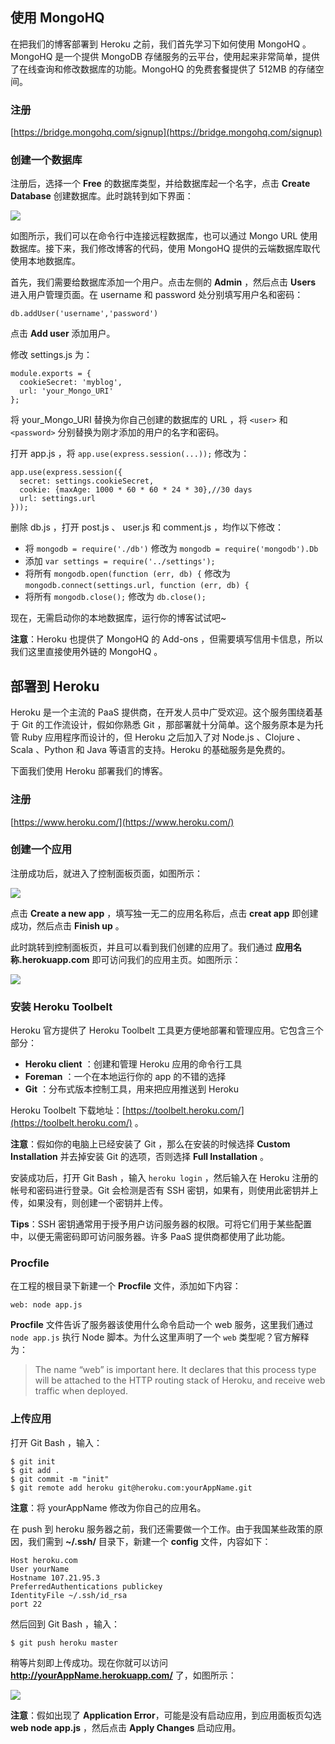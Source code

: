 ## 使用 MongoHQ ##

在把我们的博客部署到 Heroku 之前，我们首先学习下如何使用 MongoHQ 。MongoHQ 是一个提供 MongoDB 存储服务的云平台，使用起来非常简单，提供了在线查询和修改数据库的功能。MongoHQ 的免费套餐提供了 512MB 的存储空间。

### 注册 ###

[https://bridge.mongohq.com/signup](https://bridge.mongohq.com/signup)

### 创建一个数据库 ###

注册后，选择一个 **Free** 的数据库类型，并给数据库起一个名字，点击 **Create Database** 创建数据库。此时跳转到如下界面：

![](https://github.com/nswbmw/N-blog/blob/master/public/images/19.1.jpg?raw=true)

如图所示，我们可以在命令行中连接远程数据库，也可以通过 Mongo URL 使用数据库。接下来，我们修改博客的代码，使用 MongoHQ 提供的云端数据库取代使用本地数据库。

首先，我们需要给数据库添加一个用户。点击左侧的 **Admin** ，然后点击 **Users** 进入用户管理页面。在 username 和 password 处分别填写用户名和密码：

    db.addUser('username','password')

点击 **Add user** 添加用户。

修改 settings.js 为：

    module.exports = { 
      cookieSecret: 'myblog', 
      url: 'your_Mongo_URI'
    };

将 your\_Mongo\_URI 替换为你自己创建的数据库的 URL ，将 `<user>` 和 `<password>` 分别替换为刚才添加的用户的名字和密码。

打开 app.js ，将 `app.use(express.session(...));` 修改为：

    app.use(express.session({
      secret: settings.cookieSecret,
      cookie: {maxAge: 1000 * 60 * 60 * 24 * 30},//30 days
      url: settings.url
    }));

删除 db.js ，打开 post.js 、 user.js 和 comment.js ，均作以下修改：

- 将 `mongodb = require('./db')` 修改为 `mongodb = require('mongodb').Db`
- 添加 `var settings = require('../settings');`
- 将所有 `mongodb.open(function (err, db) {` 修改为 `mongodb.connect(settings.url, function (err, db) {`
- 将所有 `mongodb.close();` 修改为 `db.close();`

现在，无需启动你的本地数据库，运行你的博客试试吧~

**注意**：Heroku 也提供了 MongoHQ 的 Add-ons ，但需要填写信用卡信息，所以我们这里直接使用外链的 MongoHQ 。

## 部署到 Heroku ##

Heroku 是一个主流的 PaaS 提供商，在开发人员中广受欢迎。这个服务围绕着基于 Git 的工作流设计，假如你熟悉 Git ，那部署就十分简单。这个服务原本是为托管 Ruby 应用程序而设计的，但 Heroku 之后加入了对 Node.js 、Clojure 、Scala 、Python 和 Java 等语言的支持。Heroku 的基础服务是免费的。

下面我们使用 Heroku 部署我们的博客。

### 注册 ###

[https://www.heroku.com/](https://www.heroku.com/)

### 创建一个应用 ###

注册成功后，就进入了控制面板页面，如图所示：

![](https://github.com/nswbmw/N-blog/blob/master/public/images/19.2.jpg?raw=true)

点击 **Create a new app** ，填写独一无二的应用名称后，点击 **creat app** 即创建成功，然后点击 **Finish up** 。

此时跳转到控制面板页，并且可以看到我们创建的应用了。我们通过 **应用名称.herokuapp.com** 即可访问我们的应用主页。如图所示：

![](https://github.com/nswbmw/N-blog/blob/master/public/images/19.3.jpg?raw=true)

### 安装 Heroku Toolbelt ###

Heroku 官方提供了 Heroku Toolbelt 工具更方便地部署和管理应用。它包含三个部分：

- **Heroku client** ：创建和管理 Heroku 应用的命令行工具
- **Foreman** ：一个在本地运行你的 app 的不错的选择
- **Git** ：分布式版本控制工具，用来把应用推送到 Heroku

Heroku Toolbelt 下载地址：[https://toolbelt.heroku.com/](https://toolbelt.heroku.com/) 。

**注意**：假如你的电脑上已经安装了 Git ，那么在安装的时候选择 **Custom Installation** 并去掉安装 Git 的选项，否则选择 **Full Installation** 。

安装成功后，打开 Git Bash ，输入 `heroku login` ，然后输入在 Heroku 注册的帐号和密码进行登录。Git 会检测是否有 SSH 密钥，如果有，则使用此密钥并上传，如果没有，则创建一个密钥并上传。

**Tips**：SSH 密钥通常用于授予用户访问服务器的权限。可将它们用于某些配置中，以便无需密码即可访问服务器。许多 PaaS 提供商都使用了此功能。


### Procfile ###

在工程的根目录下新建一个 **Procfile** 文件，添加如下内容：

    web: node app.js

**Procfile** 文件告诉了服务器该使用什么命令启动一个 web 服务，这里我们通过 `node app.js` 执行 Node 脚本。为什么这里声明了一个 `web` 类型呢？官方解释为：

> The name “web” is important here. It declares that this process type will be attached to the HTTP routing stack of Heroku, and receive web traffic when deployed.

### 上传应用 ###

打开 Git Bash ，输入：

    $ git init
    $ git add .
    $ git commit -m "init"
    $ git remote add heroku git@heroku.com:yourAppName.git

**注意**：将 yourAppName 修改为你自己的应用名。

在 push 到 heroku 服务器之前，我们还需要做一个工作。由于我国某些政策的原因，我们需到 **~/.ssh/** 目录下，新建一个 **config** 文件，内容如下：

    Host heroku.com
    User yourName
    Hostname 107.21.95.3
    PreferredAuthentications publickey
    IdentityFile ~/.ssh/id_rsa
    port 22

然后回到 Git Bash ，输入：

    $ git push heroku master

稍等片刻即上传成功。现在你就可以访问 **http://yourAppName.herokuapp.com/** 了，如图所示：

![](https://github.com/nswbmw/N-blog/blob/master/public/images/19.4.jpg?raw=true)

**注意**：假如出现了 **Application Error**，可能是没有启动应用，到应用面板页勾选 **web node app.js** ，然后点击 **Apply Changes** 启动应用。